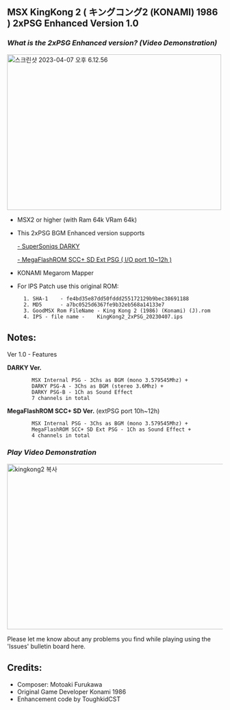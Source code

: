 ## MSX KingKong 2 (  キングコング2 (KONAMI) 1986 ) 2xPSG Enhanced Version 1.0

### *What is the 2xPSG Enhanced version? (Video Demonstration)*
<a data-flickr-embed="true" href="https://youtu.be/AOPuYzsv_eA" title="스크린샷 2023-04-07 오후 6.12.56"><img src="https://live.staticflickr.com/65535/52799828610_782062ee26.jpg" width="500" height="363" alt="스크린샷 2023-04-07 오후 6.12.56"/></a>

- MSX2 or higher (with Ram 64k VRam 64k) 
	
- This 2xPSG BGM Enhanced version supports 

	[- SuperSoniqs DARKY](https://www.msx.org/wiki/SuperSoniqs_Darky) 
     
	[- MegaFlashROM SCC+ SD Ext PSG ( I/O port 10~12h )](https://www.msx.org/wiki/MSX_Cartridge_Shop_MegaFlashROM_SCC%2B_SD)
			    

- KONAMI Megarom Mapper
	
- For IPS Patch use this original ROM:

		1. SHA-1	- fe4bd35e87dd50fddd255172129b9bec38691188
		2. MD5	  	- a7bc0525d6367fe9b32eb568a14133e7
		3. GoodMSX Rom FileName - King Kong 2 (1986) (Konami) (J).rom
		4. IPS - file name - 	KingKong2_2xPSG_20230407.ips  
    

## Notes:

Ver 1.0 - Features 

**DARKY Ver.**

            MSX Internal PSG - 3Chs as BGM (mono 3.579545Mhz) + 
            DARKY PSG-A - 3Chs as BGM (stereo 3.6Mhz) +
            DARKY PSG-B - 1Ch as Sound Effect 
            7 channels in total

**MegaFlashROM SCC+ SD Ver.**  (extPSG port 10h~12h)

            MSX Internal PSG - 3Chs as BGM (mono 3.579545Mhz) +
            MegaFlashROM SCC+ SD Ext PSG - 1Ch as Sound Effect +
            4 channels in total

### *Play Video Demonstration*
<a data-flickr-embed="true" href="https://youtu.be/gHtZ5DLvVc0" title="kingkong2 복사"><img src="https://live.staticflickr.com/65535/52796856071_af7597885e_z.jpg" width="640" height="386" alt="kingkong2 복사"/></a>

Please let me know about any problems you find while playing using the 'Issues' bulletin board here.
    	

## Credits:

- Composer: Motoaki Furukawa
- Original Game Developer Konami 1986
- Enhancement code by ToughkidCST 
